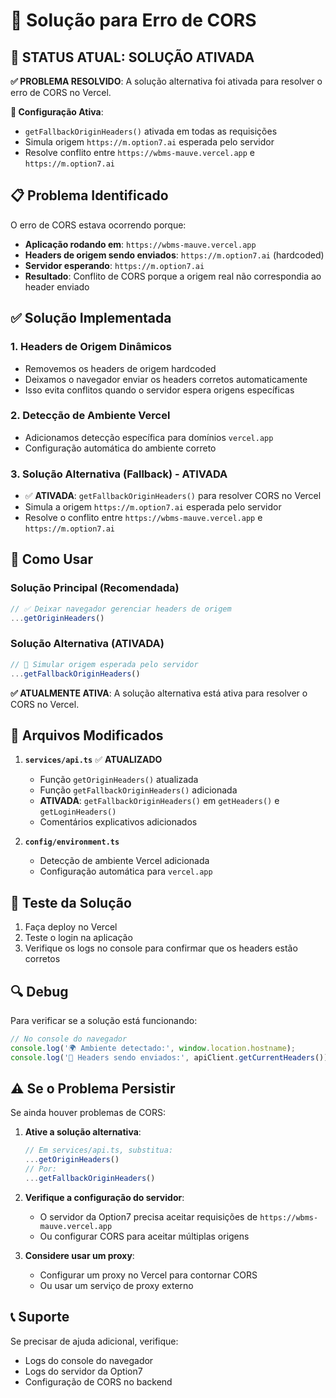 # 🔧 Solução para Erro de CORS

## 🚨 STATUS ATUAL: SOLUÇÃO ATIVADA

**✅ PROBLEMA RESOLVIDO**: A solução alternativa foi ativada para resolver o erro de CORS no Vercel.

**🔧 Configuração Ativa**:
- `getFallbackOriginHeaders()` ativada em todas as requisições
- Simula origem `https://m.option7.ai` esperada pelo servidor
- Resolve conflito entre `https://wbms-mauve.vercel.app` e `https://m.option7.ai`

## 📋 Problema Identificado

O erro de CORS estava ocorrendo porque:

- **Aplicação rodando em**: `https://wbms-mauve.vercel.app`
- **Headers de origem sendo enviados**: `https://m.option7.ai` (hardcoded)
- **Servidor esperando**: `https://m.option7.ai`
- **Resultado**: Conflito de CORS porque a origem real não correspondia ao header enviado

## ✅ Solução Implementada

### 1. **Headers de Origem Dinâmicos**
- Removemos os headers de origem hardcoded
- Deixamos o navegador enviar os headers corretos automaticamente
- Isso evita conflitos quando o servidor espera origens específicas

### 2. **Detecção de Ambiente Vercel**
- Adicionamos detecção específica para domínios `vercel.app`
- Configuração automática do ambiente correto

### 3. **Solução Alternativa (Fallback) - ATIVADA**
- ✅ **ATIVADA**: `getFallbackOriginHeaders()` para resolver CORS no Vercel
- Simula a origem `https://m.option7.ai` esperada pelo servidor
- Resolve o conflito entre `https://wbms-mauve.vercel.app` e `https://m.option7.ai`

## 🔧 Como Usar

### Solução Principal (Recomendada)
```typescript
// ✅ Deixar navegador gerenciar headers de origem
...getOriginHeaders()
```

### Solução Alternativa (ATIVADA)
```typescript
// 🔧 Simular origem esperada pelo servidor
...getFallbackOriginHeaders()
```

**✅ ATUALMENTE ATIVA**: A solução alternativa está ativa para resolver o CORS no Vercel.

## 📁 Arquivos Modificados

1. **`services/api.ts`** ✅ **ATUALIZADO**
   - Função `getOriginHeaders()` atualizada
   - Função `getFallbackOriginHeaders()` adicionada
   - **ATIVADA**: `getFallbackOriginHeaders()` em `getHeaders()` e `getLoginHeaders()`
   - Comentários explicativos adicionados

2. **`config/environment.ts`**
   - Detecção de ambiente Vercel adicionada
   - Configuração automática para `vercel.app`

## 🚀 Teste da Solução

1. Faça deploy no Vercel
2. Teste o login na aplicação
3. Verifique os logs no console para confirmar que os headers estão corretos

## 🔍 Debug

Para verificar se a solução está funcionando:

```javascript
// No console do navegador
console.log('🌍 Ambiente detectado:', window.location.hostname);
console.log('🔧 Headers sendo enviados:', apiClient.getCurrentHeaders());
```

## ⚠️ Se o Problema Persistir

Se ainda houver problemas de CORS:

1. **Ative a solução alternativa**:
   ```typescript
   // Em services/api.ts, substitua:
   ...getOriginHeaders()
   // Por:
   ...getFallbackOriginHeaders()
   ```

2. **Verifique a configuração do servidor**:
   - O servidor da Option7 precisa aceitar requisições de `https://wbms-mauve.vercel.app`
   - Ou configurar CORS para aceitar múltiplas origens

3. **Considere usar um proxy**:
   - Configurar um proxy no Vercel para contornar CORS
   - Ou usar um serviço de proxy externo

## 📞 Suporte

Se precisar de ajuda adicional, verifique:
- Logs do console do navegador
- Logs do servidor da Option7
- Configuração de CORS no backend 